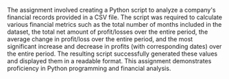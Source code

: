The assignment involved creating a Python script to analyze a company's financial records provided in a CSV file. The script was required to calculate various financial metrics such as the total number of months included in the dataset, the total net amount of profit/losses over the entire period, the average change in profit/loss over the entire period, and the most significant increase and decrease in profits (with corresponding dates) over the entire period. The resulting script successfully generated these values and displayed them in a readable format. This assignment demonstrates proficiency in Python programming and financial analysis.
